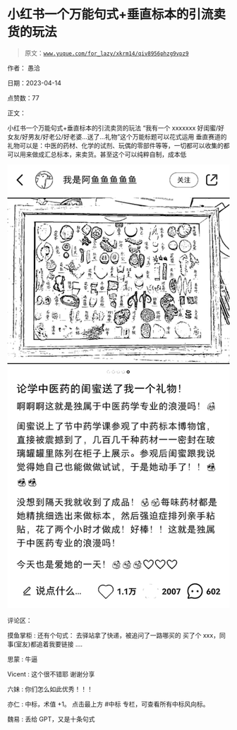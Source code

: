 # 小红书一个万能句式+垂直标本的引流卖货的玩法

> 原文：[`www.yuque.com/for_lazy/xkrm14/qiv8956phzg9vpz9`](https://www.yuque.com/for_lazy/xkrm14/qiv8956phzg9vpz9)

作者： 愚洽

日期：2023-04-14

点赞数：77

正文：

小红书一个万能句式+垂直标本的引流卖货的玩法 “我有一个 xxxxxxx 好闺蜜/好女友/好男友/好老公/好老婆…送了…礼物”这个万能标题可以花式运用 垂直赛道的礼物可以是：中医的药材、化学的试剂、玩偶的零部件等等，一切都可以收集的都可以用来做成汇总标本，来卖货。甚至这个可以纯粹自制，成本低

![](img/63b431337017f2f1892c8abf839316e8.png)

评论区：

摸鱼掌柜 : 还有个句式： 去驿站拿了快递，被追问了一路哪买的 买了个 xxx，同事(室友)都追着我要链接 ....

思蒙 : 牛逼

Vicent : 这个很不错耶 谢谢分享

六妹 : 你们怎么如此优秀！！！

亦仁 : 中标，术值 +1。 点击最上方 #中标 专栏，可查看所有中标风向标。

魏易 : 丢给 GPT，又是十条句式




